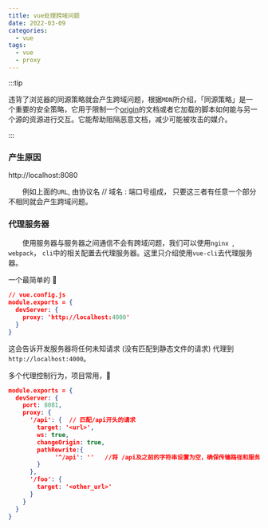 ```yaml
---
title: vue处理跨域问题
date: 2022-03-09
categories:
  - vue
tags:
  - vue
  - proxy
---
```


:::tip

​ 违背了浏览器的同源策略就会产生跨域问题，根据`MDN`所介绍，「同源策略」是一个重要的安全策略，它用于限制一个[origin](https://link.juejin.cn/?target=https%3A%2F%2Fdeveloper.mozilla.org%2Fzh-CN%2Fdocs%2FGlossary%2F%E6%BA%90)的文档或者它加载的脚本如何能与另一个源的资源进行交互。它能帮助阻隔恶意文档，减少可能被攻击的媒介。

:::

### **产生原因**

http://localhost:8080

&emsp;&emsp;例如上面的`URL`, 由协议名 // 域名 : 端口号组成， 只要这三者有任意一个部分不相同就会产生跨域问题。

### **代理服务器**

&emsp;&emsp;使用服务器与服务器之间通信不会有跨域问题，我们可以使用`nginx `, `webpack`， `cli`中的相关配置去代理服务器。这里只介绍使用`vue-cli`去代理服务器。

一个最简单的 🌰

```json
// vue.config.js
module.exports = {
  devServer: {
    proxy: 'http://localhost:4000'
  }
}
```

这会告诉开发服务器将任何未知请求 (没有匹配到静态文件的请求) 代理到`http://localhost:4000`。

多个代理控制行为，项目常用，🌰

```json
module.exports = {
  devServer: {
    port: 8081,
    proxy: {
      '/api': {  // 匹配/api开头的请求
        target: '<url>',
        ws: true,
        changeOrigin: true,
        pathRewrite:{
             '^/api': ''   //将 /api及之前的字符串设置为空，确保传输路径和服务器路径匹配
        }
      },
      '/foo': {
        target: '<other_url>'
      }
    }
  }
}
```
